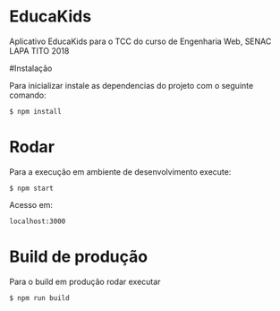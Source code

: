 # EducaKids

Aplicativo EducaKids para o TCC do curso de Engenharia Web, SENAC LAPA TITO 2018

#Instalação

Para inicializar instale as dependencias do projeto com o seguinte comando:

```$ npm install```

# Rodar

Para a execução em ambiente de desenvolvimento execute:

```$ npm start```

Acesso em: 

```localhost:3000```

# Build de produção

Para o build em produção rodar executar 

```$ npm run build``` 
